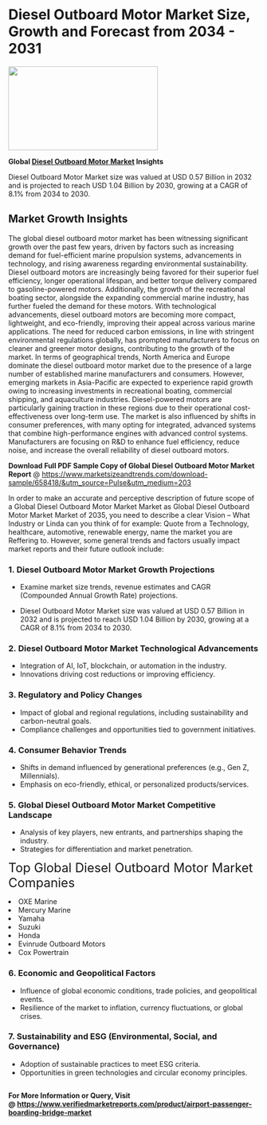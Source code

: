 <H1>Diesel Outboard Motor Market Size, Growth and Forecast from 2034 - 2031</H1><img class="aligncenter size-medium wp-image-584254" src="https://thirdeyenews.in/wp-content/uploads/2034/09/Global-Market-Research-300x168.jpeg" alt="" width="300" height="168" /><p><strong>Global&nbsp;<a href="https://www.marketsizeandtrends.com/download-sample/658418/&amp;utm_source=Pulse&amp;utm_medium=203">Diesel Outboard Motor Market</a> Insights</strong></p><p>Diesel Outboard Motor Market size was valued at USD 0.57 Billion in 2032 and is projected to reach USD 1.04 Billion by 2030, growing at a CAGR of 8.1% from 2034 to 2030.</p><p><h2>Market Growth Insights</h2> The global diesel outboard motor market has been witnessing significant growth over the past few years, driven by factors such as increasing demand for fuel-efficient marine propulsion systems, advancements in technology, and rising awareness regarding environmental sustainability. Diesel outboard motors are increasingly being favored for their superior fuel efficiency, longer operational lifespan, and better torque delivery compared to gasoline-powered motors. Additionally, the growth of the recreational boating sector, alongside the expanding commercial marine industry, has further fueled the demand for these motors. With technological advancements, diesel outboard motors are becoming more compact, lightweight, and eco-friendly, improving their appeal across various marine applications. The need for reduced carbon emissions, in line with stringent environmental regulations globally, has prompted manufacturers to focus on cleaner and greener motor designs, contributing to the growth of the market. In terms of geographical trends, North America and Europe dominate the diesel outboard motor market due to the presence of a large number of established marine manufacturers and consumers. However, emerging markets in Asia-Pacific are expected to experience rapid growth owing to increasing investments in recreational boating, commercial shipping, and aquaculture industries. Diesel-powered motors are particularly gaining traction in these regions due to their operational cost-effectiveness over long-term use. The market is also influenced by shifts in consumer preferences, with many opting for integrated, advanced systems that combine high-performance engines with advanced control systems. Manufacturers are focusing on R&D to enhance fuel efficiency, reduce noise, and increase the overall reliability of diesel outboard motors. </p><p><span class=""><strong>Download Full PDF Sample Copy of Global Diesel Outboard Motor Market Report</strong> @ <a href="https://www.marketsizeandtrends.com/download-sample/658418/&amp;utm_source=Pulse&amp;utm_medium=203" target="_blank">https://www.marketsizeandtrends.com/download-sample/658418/&amp;utm_source=Pulse&amp;utm_medium=203</a></span></p><p>In order to make an accurate and perceptive description of future scope of a Global&nbsp;Diesel Outboard Motor Market Market as Global&nbsp;Diesel Outboard Motor Market Market of 2035, you need to describe a clear Vision &ndash; What Industry or Linda can you think of for example: Quote from a Technology, healthcare, automotive, renewable energy, name the market you are Reffering to. However, some general trends and factors usually impact market reports and their future outlook include:</p><h3>1.&nbsp;<strong>Diesel Outboard Motor Market Growth Projections</strong></h3><ul><li>Examine market size trends, revenue estimates and CAGR (Compounded Annual Growth Rate) projections.</li><li><p>Diesel Outboard Motor Market size was valued at USD 0.57 Billion in 2032 and is projected to reach USD 1.04 Billion by 2030, growing at a CAGR of 8.1% from 2034 to 2030.</p></li></ul><h3>2.&nbsp;<strong>Diesel Outboard Motor Market Technological Advancements</strong></h3><ul><li>Integration of AI, IoT, blockchain, or automation in the industry.</li><li>Innovations driving cost reductions or improving efficiency.</li></ul><h3>3.&nbsp;<strong>Regulatory and Policy Changes</strong></h3><ul><li>Impact of global and regional regulations, including sustainability and carbon-neutral goals.</li><li>Compliance challenges and opportunities tied to government initiatives.</li></ul><h3>4.&nbsp;<strong>Consumer Behavior Trends</strong></h3><ul><li>Shifts in demand influenced by generational preferences (e.g., Gen Z, Millennials).</li><li>Emphasis on eco-friendly, ethical, or personalized products/services.</li></ul><h3>5.&nbsp;<strong>Global Diesel Outboard Motor Market Competitive Landscape</strong></h3><ul><li>Analysis of key players, new entrants, and partnerships shaping the industry.</li><li>Strategies for differentiation and market penetration.</li></ul><p data-pm-slice="1 1 []"><span style="color: inherit; font-family: inherit; font-size: 25px;">Top Global Diesel Outboard Motor Market Companies</span></p><div class="" data-test-id=""><p><li>OXE Marine</li><li> Mercury Marine</li><li> Yamaha</li><li> Suzuki</li><li> Honda</li><li> Evinrude Outboard Motors</li><li> Cox Powertrain</li></p></div><h3>6.&nbsp;<strong>Economic and Geopolitical Factors</strong></h3><ul><li>Influence of global economic conditions, trade policies, and geopolitical events.</li><li>Resilience of the market to inflation, currency fluctuations, or global crises.</li></ul><h3>7.&nbsp;<strong>Sustainability and ESG (Environmental, Social, and Governance)</strong></h3><ul><li>Adoption of sustainable practices to meet ESG criteria.</li><li>Opportunities in green technologies and circular economy principles.</li></ul><h2><strong style="font-size: 14px;">For More Information or Query, Visit @&nbsp;</strong><a style="background-color: #ffffff; font-size: 14px;" href="https://www.marketsizeandtrends.com/report/diesel-outboard-motor-market/" target="_blank">https://www.verifiedmarketreports.com/product/airport-passenger-boarding-bridge-market</a></h2>
